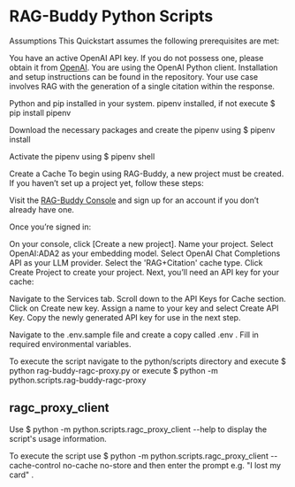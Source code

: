 # RAG-Buddy Python Scripts

Assumptions
This Quickstart assumes the following prerequisites are met:

You have an active OpenAI API key. If you do not possess one, please obtain it from [OpenAI]('https://platform.openai.com/api-keys').
You are using the OpenAI Python client. Installation and setup instructions can be found in the repository.
Your use case involves RAG with the generation of a single citation within the response.

Python and pip installed in your system.
pipenv installed, if not execute $ pip install pipenv

Download the necessary packages and create the pipenv using $ pipenv install

Activate the pipenv using $ pipenv shell

Create a Cache
To begin using RAG-Buddy, a new project must be created. If you haven’t set up a project yet, follow these steps:

Visit the [RAG-Buddy Console]('https://www.ragbuddy.ai/') and sign up for an account if you don’t already have one.

Once you’re signed in:

On your console, click [Create a new project].
Name your project.
Select OpenAI:ADA2 as your embedding model.
Select OpenAI Chat Completions API as your LLM provider.
Select the 'RAG+Citation' cache type.
Click Create Project to create your project.
Next, you’ll need an API key for your cache:

Navigate to the Services tab.
Scroll down to the API Keys for Cache section.
Click on Create new key.
Assign a name to your key and select Create API Key.
Copy the newly generated API key for use in the next step.

Navigate to the .env.sample file and create a copy called .env . Fill in required environmental variables.

To execute the script navigate to the python/scripts directory and execute $ python rag-buddy-ragc-proxy.py or execute $ python -m python.scripts.rag-buddy-ragc-proxy 

## ragc_proxy_client

Use $ python -m python.scripts.ragc_proxy_client --help to display the script's usage information.

To execute the script use $ python -m python.scripts.ragc_proxy_client --cache-control no-cache no-store
and then enter the prompt e.g. "I lost my card" .

